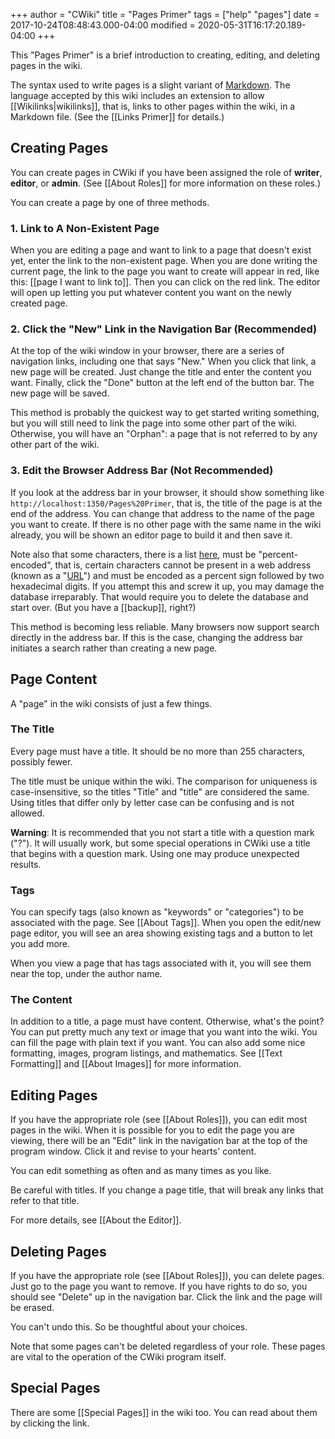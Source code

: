 +++
author = "CWiki"
title = "Pages Primer"
tags = ["help" "pages"]
date = 2017-10-24T08:48:43.000-04:00
modified = 2020-05-31T16:17:20.189-04:00
+++

This "Pages Primer" is a brief introduction to creating, editing, and deleting pages in the wiki.

The syntax used to write pages is a slight variant of [Markdown](https://daringfireball.net/projects/markdown/). The language accepted by this wiki includes an extension to allow  [[Wikilinks|wikilinks]], that is, links to other pages within the wiki, in a Markdown file. (See the [[Links Primer]] for details.)

## Creating Pages ##

You can create pages in CWiki if you have been assigned the role of **writer**, **editor**, or **admin**. (See [[About Roles]] for more information on these roles.)

You can create a page by one of three methods.

### 1. Link to A Non-Existent Page ###

When you are editing a page and want to link to a page that doesn't exist yet, enter the link to the non-existent page. When you are done writing the current page, the link to the page you want to create will appear in red, like this: [[page I want to link to]]. Then you can click on the red link. The editor will open up letting you put whatever content you want on the newly created page.

### 2. Click the "New" Link in the Navigation Bar (Recommended) ###

At the top of the wiki window in your browser, there are a series of navigation links, including one that says "New." When you click that link, a new page will be created. Just change the title and enter the content you want. Finally, click the "Done" button at the left end of the button bar. The new page will be saved.

This method is probably the quickest way to get started writing something, but you will still need to link the page into some other part of the wiki. Otherwise, you will have an "Orphan": a page that is not referred to by any other part of the wiki.

### 3. Edit the Browser Address Bar (Not Recommended) ###

If you look at the address bar in your browser, it should show something like `http://localhost:1350/Pages%20Primer`, that is, the title of the page is at the end of the address. You can change that address to the name of the page you want to create. If there is no other page with the same name in the wiki already, you will be shown an editor page to build it and then save it.

Note also that some characters, there is a list [here](https://en.wikipedia.org/wiki/Percent-encoding), must be "percent-encoded", that is, certain characters cannot be present in a web address (known as a "[URL](https://en.wikipedia.org/wiki/URL)") and must be encoded as a percent sign followed by two hexadecimal digits. If you attempt this and screw it up, you may damage the database irreparably. That would require you to delete the database and start over. (But you have a [[backup]], right?)

This method is becoming less reliable. Many browsers now support search directly in the address bar. If this is the case, changing the address bar initiates a search rather than creating a new page.

## Page Content ##

A "page" in the wiki consists of just a few things.

### The Title ###

Every page must have a title. It should be no more than 255 characters, possibly fewer.

The title must be unique within the wiki. The comparison for uniqueness is case-insensitive, so the titles "Title" and "title" are considered the same. Using titles that differ only by letter case can be confusing and is not allowed.

**Warning**: It is recommended that you not start a title with a question mark ("?"). It will usually work, but some special operations in CWiki use a title that begins with a question mark. Using one may produce unexpected results.

### Tags ###

You can specify tags (also known as "keywords" or "categories") to be associated with the page. See [[About Tags]]. When you open the edit/new page editor, you will see an area showing existing tags and a button to let you add more.

When you view a page that has tags associated with it, you will see them near the top, under the author name.

### The Content ###

In addition to a title, a page must have content. Otherwise, what's the point? You can put pretty much any text or image that you want into the wiki. You can fill the page with plain text if you want. You can also add some nice formatting, images, program listings, and mathematics. See [[Text Formatting]] and [[About Images]] for more information.

## Editing Pages ##

If you have the appropriate role (see [[About Roles]]), you can edit most pages in the wiki. When it is possible for you to edit the page you are viewing, there will be an "Edit" link in the navigation bar at the top of the program window. Click it and revise to your hearts' content.

You can edit something as often and as many times as you like.

Be careful with titles. If you change a page title, that will break any links that refer to that title.

For more details, see [[About the Editor]].

## Deleting Pages ##

If you have the appropriate role (see [[About Roles]]), you can delete pages. Just go to the page you want to remove​. If you have rights to do so, you should see "Delete" up in the navigation bar. Click the link and the page will be erased.

You can't undo this. So be thoughtful about your choices.

Note that some pages can't be deleted regardless of your role. These pages are vital to the operation of the CWiki program itself.

## Special Pages ##

There are some [[Special Pages]] in the wiki too. You can read about them by clicking the link.